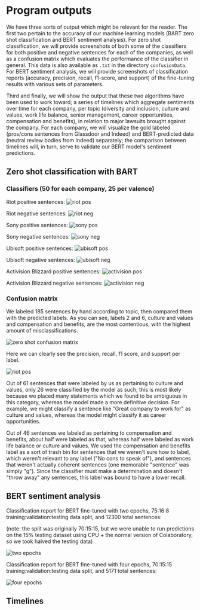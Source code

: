 # Program outputs 

We have three sorts of output which might be relevant for the reader. The first two pertain to the accuracy of our machine learning models (BART zero shot classification and BERT sentiment analysis). For zero shot classification, we will provide screenshots of both some of the classifiers for both positive and negative sentences for each of the companies, as well as a confusion matrix which evaluates the performance of the classifier in general. This data is also available as `.txt` in the directory `confusionData`. For BERT sentiment analysis, we will provide screenshots of classification reports (accuracy, precision, recall, f1-score, and support) of the fine-tuning results with various sets of parameters.

Third and finally, we will show the output that these two algorithms have been used to work toward; a series of timelines which aggregate sentiments over time for each company, per topic (diversity and inclusion, culture and values, work life balance, senior management, career opportunities, compensation and benefits), in relation to major lawsuits brought against the company. For each company, we will visualize the gold labeled (pros/cons sentences from Glassdoor and Indeed) and BERT-predicted data (neutral review bodies from Indeed) separately; the comparison between timelines will, in turn, serve to validate our BERT model's sentiment predictions.

## Zero shot classification with BART
### Classifiers (50 for each company, 25 per valence)

Riot positive sentences:
![riot pos](https://github.com/michellecchen/cs72_final/blob/main/confusionData/screenshots/riotPosSS.png?raw=true)

Riot negative sentences:
![riot neg](https://github.com/michellecchen/cs72_final/blob/main/confusionData/screenshots/riotNegSS.png?raw=true)

Sony positive sentences:
![sony pos](https://github.com/michellecchen/cs72_final/blob/main/confusionData/screenshots/sonyPosSS.png?raw=true)

Sony negative sentences:
![sony neg](https://github.com/michellecchen/cs72_final/blob/main/confusionData/screenshots/sonyNegSS.png?raw=true)

Ubisoft positive sentences:
![ubisoft pos](https://github.com/michellecchen/cs72_final/blob/main/confusionData/screenshots/ubisoftPosSS.png?raw=true)

Ubisoft negative sentences:
![ubisoft neg](https://github.com/michellecchen/cs72_final/blob/main/confusionData/screenshots/ubisoftNegSS.png?raw=true)

Activision Blizzard positive sentences:
![activision pos](https://github.com/michellecchen/cs72_final/blob/main/confusionData/screenshots/actPosSS.png?raw=true)

Activision Blizzard negative sentences:
![activision neg](https://github.com/michellecchen/cs72_final/blob/main/confusionData/screenshots/actNegSS.png?raw=true)


### Confusion matrix 
We labeled 185 sentences by hand according to topic, then compared them with the predicted labels. As you can see, labels 2 and 6, culture and values and compensation and benefits, are the most contentious, with the highest amount of misclassifications. 

![zero shot confusion matrix](https://github.com/michellecchen/cs72_final/blob/main/confusionData/screenshots/confusionMatrix.png?raw=true)

Here we can clearly see the precision, recall, f1 score, and support per label. 

![riot pos](https://github.com/michellecchen/cs72_final/blob/main/confusionData/screenshots/classificationFromMatrix.png?raw=true)

Out of 61 sentences that were labeled by us as pertaining to culture and values, only 26 were classified by the model as such; this is most likely because we placed many statements which we found to be ambiguous in this category, whereas the model made a more definitive decision. For example, we might classify a sentence like "Great company to work for" as culture and values, whereas the model might classify it as career opportunities. 

Out of 46 sentences we labeled as pertaining to compensation and benefits, about half were labeled as that, whereas half were labeled as work life balance or culture and values. We used the compensation and benefits label as a sort of trash bin for sentences that we weren't sure how to label, which weren't relevant to any label ("No cons to speak of"), and sentences that weren't actually coherent sentences (one memorable "sentence" was simply "g"). Since the classifier must make a determination and doesn't "throw away" any sentences, this label was bound to have a lower recall.


## BERT sentiment analysis
Classification report for BERT fine-tuned with two epochs, 75:16:8 training:validation:testing data split, and 12300 total sentences:

(note: the split was originally 70:15:15, but we were unable to run predictions on the 15% testing dataset using CPU + the normal version of Colaboratory, so we took halved the testing data)

![two epochs](https://github.com/michellecchen/cs72_final/blob/main/BERTscores/twoEpochFullTrainValHalfTest.png?raw=true)


Classification report for BERT fine-tuned with four epochs, 70:15:15 training:validation:testing data split, and 5171 total sentences:

![four epochs](https://github.com/michellecchen/cs72_final/blob/main/BERTscores/fourEpochsHalfEverything.png?raw=true)


## Timelines

